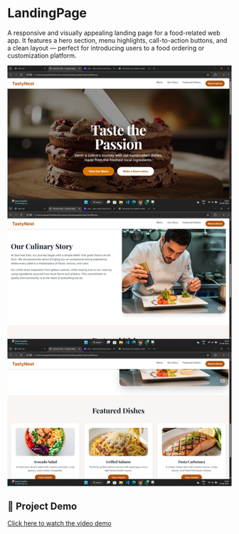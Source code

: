 # LandingPage
A responsive and visually appealing landing page for a food-related web app. It features a hero section, menu highlights, call-to-action buttons, and a clean layout — perfect for introducing users to a food ordering or customization platform.


![image alt](https://github.com/RamyaS-1701/LandingPage/blob/18271353a4e4e8c8a80d9a76b71b59bf3debf7f4/Screenshot%20(80).jpg)




## 🎥 Project Demo

[Click here to watch the video demo](https://drive.google.com/file/d/1LnKIZQEn70dlA5n4J8tcyBbN0nhL-5pd/view?usp=sharing)

